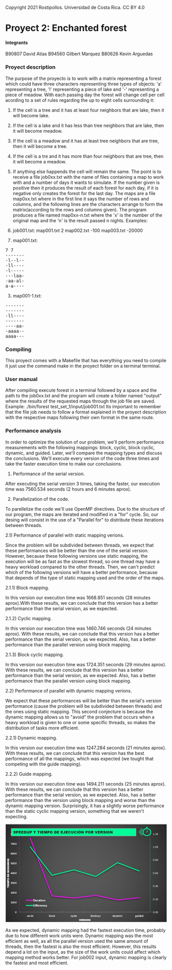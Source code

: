 Copyright 2021 Rostipollos. Universidad de Costa Rica. CC BY 4.0
# Proyect 2: Enchanted forest

#### Integrants

B90807 David Atias
B94560 Gilbert Marquez
B80626 Kevin Arguedas

### Proyect description

The purpose of the proyecto is to work with a matrix representing a forest which could have three characters representing three types of objects: 'a' representing a tree, 'l' representing a piece of lake and '-' representing a piece of meadow. With each passing day the forest will change cell per cell acording to a set of rules regarding the up to eight cells surrounding it:
1. If the cell is a tree and it has at least four neighbors that are lake, then it will become lake.
2. If the cell is a lake and it has less than tree neighbors that are lake, then it will become meadow.
3. If the cell is a meadow and it has at least tree neighbors that are tree, then it will become a tree.
4. If the cell is a tre and it has more than four neighbors that are tree, then it will become a meadow.
5. If anything else happends the cell will remain the same.
The point is to receive a file job0xx.txt with the name of files containing a map to work with and a number of days it wants to simulate. If the number given is positive then it produces the result of each forest for each day, if it is negative only creates the forest for the last day. The maps are a file map0xx.txt where in the first line it says the number of rows and columns, and the following lines are the characters arrange to form the matrix(according to the rows and columns given). The program produces a file named map0xx-n.txt where the 'x' is the number of the original map and the 'n' is the result passed n nights.
	Examples:
1. job001.txt:
map001.txt 2
map002.txt -100
map003.txt -20000

2. map001.txt:
<pre>
7 7
-------
-l--l--
-ll----
-l-----
---laa-
-aa-al-
a-a----
</pre>
3. map001-1.txt:
<pre>
-------
-------
-ll----
-------
----aa-
-aaaa--
aaaa---
</pre>

### Compiling

This proyect comes with a Makefile that has everything you need to compile it just use the command make in the proyect folder on a terminal terminal.

### User manual

After compiling execute forest in a terminal followed by a space and the path to the job0xx.txt and the program will create a folder named "output" where the results of the requested maps through the job file are saved.
Example: ./bin/forest test_set_1/input/job001.txt
Its important to remember that the file job needs to follow a format explained in the proyect description with the respective maps following their own format in the same route.

### Performance analysis

In order to optimize the solution of our problem, we'll perform performance measurements with the following mappings: block, cyclic, block cyclic, dynamic, and guided. Later, we'll compare the mapping types and discuss the conclusions. We'll execute every version of the code three times and take the faster execution time to make our conclusions.

1) Performance of the serial version.

 After executing the serial version 3 times, taking the faster, our execution time was 7560.534 seconds (2 hours and 6 minutes aprox).

2) Parallelization of the code.

 To parellelize the code we'll use OpenMP directives. Due to the structure of our program, the maps are iterated and modified in a "for" cycle. So, our desing will consist in the use of a "Parallel for" to distribute these iterations between threads.
 
  2.1) Performance of parallel with static mapping verions.
  
   Since the problem will be subdivided between threads, we expect that these performances will be better than the one of the serial version. However, because these following versions use static mapping, the execution will be as fast as the slowest thread, so one thread may have a heavy workload compared to the other threads. Then, we can't predict which of the following versions will have a better performance, because that depends of the type of static mapping used and the order of the maps.

  2.1.1) Block mapping.
  
   In this version our execution time was 1668.851 seconds (28 minutes aprox).With these results, we can conclude that this version has a better performance than the serial version, as we expected.

  2.1.2) Cyclic mapping.
  
   In this version our execution time was 1460.746 seconds (24 minutes aprox). With these results, we can conclude that this version has a better performance than the serial version, as we expected. Also, has a better performance than the parallel version using block mapping.
  
  2.1.3) Block cyclic mapping.
   
   In this version our execution time was 1724.351 seconds (29 minutes aprox). With these results, we can conclude that this version has a better performance than the serial version, as we expected. Also, has a better performance than the parallel version using block mapping.

  2.2) Performance of parallel with dynamic mapping verions.
  
   We expect that these performances will be better than the serial's version performance (cause the problem will be subdivided between threads) and the ones using static mapping. This second conjecture is because the dynamic mapping allows us to "avoid" the problem that occurs when a heavy workload is given to one or some specific threads, so makes the distribution of tasks more efficient.
  
  2.2.1) Dynamic mapping.

   In this version our execution time was 1247.284 seconds (21 minutes aprox). With these results, we can conclude that this version has the best performance of all the mappings, which was expected (we tought that competing with the guide mapping).

  2.2.2) Guide mapping.

   In this version our execution time was 1494.211 seconds (25 minutes aprox). With these results, we can conclude that this version has a better performance than the serial version, as we expected. Also, has a better performance than the version using block mapping and worse than the dynamic mapping version. Surprisingly, it has a slightly worse performance than the static cyclic mapping version, something that we weren't expecting.

   ![Graph](./img/data-analysis.jpeg "Execution time and efficiency")

  As we expected, dynamic mapping had the fastest execution time, probably due to how different work units were. Dynamic mapping was the most efficient as well, as all the parallel version used the same amount of threads, then the fastest is also the most efficient. However, this results depend a lot on the input, as the size of the work units could affect which mapping method works better. For job002 input, dynamic mapping is clearly the fastest and most efficient.
 
